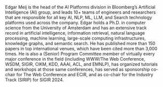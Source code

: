 Edgar Meij is the head of the AI Platforms division in Bloomberg’s Artificial Intelligence (AI) group, and leads 10+ teams of engineers and researchers that are responsible for all key AI, NLP, ML, LLM, and Search technology platforms used across the company. Edgar holds a Ph.D. in computer science from the University of Amsterdam and has an extensive track record in artificial intelligence, information retrieval, natural language processing, machine learning, large-scale computing infrastructures, knowledge graphs, and semantic search. He has published more than 150 papers in top international venues, which have been cited more than 3,000 times. He is also a (Senior) Program Committee member of virtually every major conference in the field (including WWW/The Web Conference, WSDM, SIGIR, CIKM, KDD, AAAI, ACL, and EMNLP), has organized tutorials and workshops at those same conferences, has served as sponsorship co-chair for The Web Conference and ECIR, and as co-chair for the Industry Track (SIRIP) for SIGIR 2024.